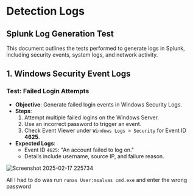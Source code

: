 # Detection Logs

## Splunk Log Generation Test

This document outlines the tests performed to generate logs in Splunk, including security events, system logs, and network activity.

## **1. Windows Security Event Logs**
### **Test: Failed Login Attempts**
- **Objective**: Generate failed login events in Windows Security Logs.
- **Steps**:
  1. Attempt multiple failed logins on the Windows Server.
  2. Use an incorrect password to trigger an event.
  3. Check Event Viewer under `Windows Logs > Security` for Event ID **4625**.
- **Expected Logs**:
  - Event ID `4625`: "An account failed to log on."
  - Details include username, source IP, and failure reason.

![Screenshot 2025-02-17 225734](https://github.com/user-attachments/assets/1885c285-e8fe-4a2c-8f8a-01edb0960ade)

 All I had to do was run ```` runas User:msalvas cmd.exe ```` and enter the wrong password
